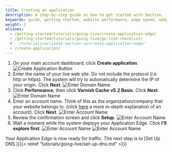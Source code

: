 ```yaml
---
title: Creating an application
description: A step-by-step guide on how to get started with Section.
keywords: guide, getting started, website performance, page speed, webpage speed, website security, content delivery network, CDN
weight: 1
aliases:
  - /getting-started/tutorials/going-live/create-application-edge/
  - /getting-started/tutorials/going-live/go-live-checklist/
  # - /tutorials/activate-section-io/create-application-edge/
  - /create-application/
---
```


1. On your main account dashboard, click **Create application**.
![Create Application Button](/docs/images/screenshots/account/highlight-create-application-button.png)
1. Enter the name of your live web site. Do not include the protocol (i.e. http or https). The system will try to automatically determine the IP of your origin. Click **Next**.
![Enter Domain Name](/docs/images/screenshots/account/highlight-domain-textbox-in-application-create.png)
1. Click **Performance**, then click **Varnish Cache v5.2 Basic**. Click **Next**.
![Enter Domain Name](/docs/images/screenshots/account/highlight-preffered-starting-proxy-in-application-create.png)
1. Enter an account name. Think of this as the organization/company that your website belongs to. (click [here](/docs/topic-guides/account-management/) a more in-depth explanation of an account). Click **Next**.
![Enter Account Name](/docs/images/screenshots/account/highlight-account-name-textbox-in-application-create.png)
1. Review the confirmation screen and click **Setup**.
![Enter Account Name](/docs/images/screenshots/account/create-account-confirmation.png)
1. Wait a moment while the system deploys your Application Edge. Click **I'll explore first**.
![Enter Account Name](/docs/images/screenshots/account/set-up-complete.png)
![Enter Account Name](/docs/images/screenshots/account/new-application-overview.png)

Your Application Edge is now ready for traffic. The next step is to [Set Up DNS.]({{< relref "tutorials/going-live/set-up-dns.md" >}})
